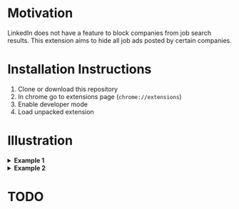 # Motivation
LinkedIn does not have a feature to block companies from job search results. This extension aims to hide all job ads posted by certain companies.

# Installation Instructions
1. Clone or download this repository
2. In chrome go to extensions page (`chrome://extensions`)
3. Enable developer mode
4. Load unpacked extension

# Illustration

<details>
<summary><b>Example 1</b></summary>
<a href="https://gist.githubusercontent.com/javlon/2f57144c4106ceba35e5946b01ae9ac2"><img src="https://gist.githubusercontent.com/javlon/2f57144c4106ceba35e5946b01ae9ac2/raw/b5afe21585e8c1d65a04edd716b7ad5e0c2d90c4/example1.gif" width="800"/></a>
</details>

<details>
<summary><b>Example 2</b></summary>
<a href="https://gist.githubusercontent.com/javlon/2f57144c4106ceba35e5946b01ae9ac2"><img src="https://gist.githubusercontent.com/javlon/2f57144c4106ceba35e5946b01ae9ac2/raw/b5afe21585e8c1d65a04edd716b7ad5e0c2d90c4/example2.gif" width="800"/></a>
</details>

# TODO
